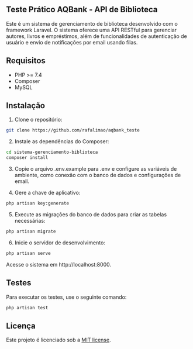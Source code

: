 ## Teste Prático AQBank - API de Biblioteca

Este é um sistema de gerenciamento de biblioteca desenvolvido com o framework Laravel. O sistema oferece uma API RESTful para gerenciar autores, livros e empréstimos, além de funcionalidades de autenticação de usuário e envio de notificações por email usando filas.

## Requisitos

- PHP >= 7.4
- Composer
- MySQL

## Instalação

1. Clone o repositório:

```bash
git clone https://github.com/rafalimao/aqbank_teste
```

2. Instale as dependências do Composer:
```bash
cd sistema-gerenciamento-biblioteca
composer install
```

3. Copie o arquivo .env.example para .env e configure as variáveis de ambiente, como conexão com o banco de dados e configurações de email.

4. Gere a chave de aplicativo:
```bash
php artisan key:generate
```

5. Execute as migrações do banco de dados para criar as tabelas necessárias:
```bash
php artisan migrate
```
6. Inicie o servidor de desenvolvimento:
```bash
php artisan serve
```
Acesse o sistema em http://localhost:8000.

## Testes

Para executar os testes, use o seguinte comando:

```bash
php artisan test
```
## Licença

Este projeto é licenciado sob a [MIT license](https://opensource.org/licenses/MIT).
